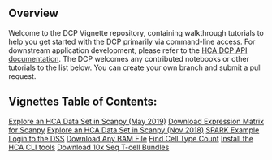 ## Overview

Welcome to the DCP Vignette repository, containing walkthrough tutorials to help you get started with the DCP primarily via command-line access. For downstream application development, please refer to the [HCA DCP API documentation](https://prod.data.humancellatlas.org/apis).
The DCP welcomes any contributed notebooks or other tutorials to the list below. You can create your own branch and submit a pull request. 

## Vignettes Table of Contents:

[Explore an HCA Data Set in Scanpy (May 2019)](Explore%an%HCA%Data%Set%in%Scanpy%(May%2019)/README.md)
[Download Expression Matrix for Scanpy](Download%Expression%Matrix%for%Scanpy/README.md)
[Explore an HCA Data Set in Scanpy (Nov 2018)](Explore%an%HCA%Data%Set%in%Scanpy%(Nov%2018)/README.md)
[SPARK Example](SPARK%Example/README.md)
[Login to the DSS](Login%to%the%DSS/README.md)
[Download Any BAM File](Download%Any%BAM%File/README.md)
[Find Cell Type Count](Find%Cell%Type%Count/README.md)
[Install the HCA CLI tools](Install%the%HCA%CLI%tools/README.md)
[Download 10x Seq T-cell Bundles](Download%10x%Seq%T-cell%Bundles/README.md)
